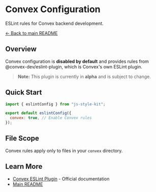 # Convex Configuration

ESLint rules for Convex backend development.

[← Back to main README](../../../README.md)

## Overview

Convex configuration is **disabled by default** and provides rules from @convex-dev/eslint-plugin, which is Convex's own ESLint plugin.

> **Note:** This plugin is currently in **alpha** and is subject to change.

## Quick Start

```js
import { eslintConfig } from "js-style-kit";

export default eslintConfig({
  convex: true, // Enable Convex rules
});
```

## File Scope

Convex rules apply only to files in your `convex` directory.

## Learn More

- [Convex ESLint Plugin](https://docs.convex.dev/eslint) - Official documentation
- [Main README](../../../README.md)
